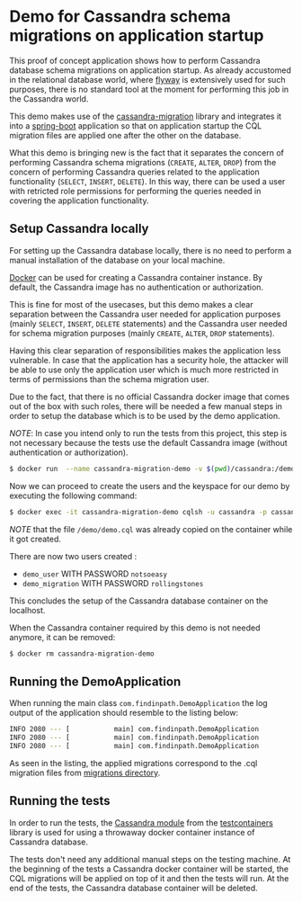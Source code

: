 Demo for Cassandra schema migrations on application startup 
===========================================================

This proof of concept application shows how to perform Cassandra database schema
migrations on application startup.
As already accustomed in the relational database world, where [flyway](https://flywaydb.org/)
is extensively used for such purposes, there is no standard tool at the moment for performing 
this job in the Cassandra world.

This demo makes use of the [cassandra-migration](https://github.com/patka/cassandra-migration)
library and integrates it into a [spring-boot](https://spring.io/projects/spring-boot) application
so that on application startup the CQL migration files are applied one after the other on the database.

What this demo is bringing new is the fact that it separates the concern of performing
Cassandra schema migrations (`CREATE`, `ALTER`, `DROP`) from the concern of performing 
Cassandra queries related to the application functionality (`SELECT`, `INSERT`, `DELETE`). 
In this way, there can be used a user with retricted role permissions for performing
the queries needed in covering the application functionality. 


## Setup Cassandra locally

For setting up the Cassandra database locally, there is no need to perform a manual installation
of the database on your local machine.

[Docker](https://www.docker.com/) can be used for creating a Cassandra container instance.
By default, the Cassandra image has no authentication or authorization. 

This is fine for most of the usecases, but this demo makes a clear separation between the
Cassandra user needed for application purposes (mainly `SELECT`, `INSERT`, `DELETE` statements)
and the Cassandra user needed for schema migration 
purposes (mainly `CREATE`, `ALTER`, `DROP` statements).

Having this clear separation of responsibilities makes the application less vulnerable.
In case that the application has a security hole, the attacker will be able to use only the
application user which is much more restricted in terms of permissions than the schema 
migration user.

Due to the fact, that there is no official Cassandra docker image that comes out of the
box with such roles, there will be needed a few manual steps in order to setup the database
which is to be used by the demo application.

*NOTE*: In case you intend only to run the tests from this project, this step is not necessary
because the tests use the default Cassandra image (without authentication or authorization).

```bash
$ docker run  --name cassandra-migration-demo -v $(pwd)/cassandra:/demo -p 9042:9042 -d cassandra:latest -Dcassandra.config=/demo/cassandra.yaml
```

Now we can proceed to create the users and the keyspace for our demo by executing the following command:

```bash
$ docker exec -it cassandra-migration-demo cqlsh -u cassandra -p cassandra -f /demo/demo.cql
```

*NOTE* that the file `/demo/demo.cql` was already copied on the container while it got created. 

There are now two users created :

- `demo_user` WITH PASSWORD `notsoeasy`
- `demo_migration` WITH PASSWORD `rollingstones`

This concludes the setup of the Cassandra database container on the localhost.

When the Cassandra container required by this demo is not needed anymore, it can be removed:

```bash
$ docker rm cassandra-migration-demo
``` 


## Running the DemoApplication

When running the main class `com.findinpath.DemoApplication` the log output of the application
should resemble to the listing below:

```bash
INFO 2080 --- [           main] com.findinpath.DemoApplication           : Listing the schema migrations
INFO 2080 --- [           main] com.findinpath.DemoApplication           : Schema migration applied: true version: 1 script name: 0001_create_users_table.cql
INFO 2080 --- [           main] com.findinpath.DemoApplication           : Schema migration applied: true version: 2 script name: 0002_create_user_bookmarks_table.cql
```

As seen in the listing, the applied migrations correspond to the .cql migration files
from [migrations directory](./src/main/resources/cassandra/migration).


## Running the tests

In order to run the tests, the [Cassandra module](https://www.testcontainers.org/modules/databases/cassandra/)
from the [testcontainers](https://www.testcontainers.org) library is used for using a
throwaway docker container instance of Cassandra database.

The tests don't need any additional manual steps on the testing machine.
At the beginning of the tests a Cassandra docker container will be started, the CQL migrations
will be applied on top of it and then the tests will run. At the end of the tests, the Cassandra
database container will be deleted.
